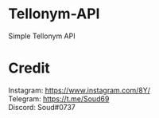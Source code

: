 # Tellonym-API
Simple Tellonym API
# Credit

Instagram: https://www.instagram.com/8Y/ <br />
Telegram: https://t.me/Soud69 <br />
Discord: Soud#0737

